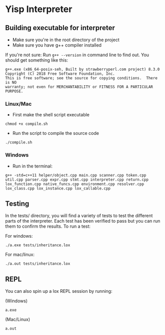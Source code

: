 # Yisp Interpreter

##  Building executable for interpreter

- Make sure you're in the root directory of the project
- Make sure you have g++ compiler installed

If you're not sure:
Run `g++ --version` in command line to find out. You should get something like this:
```
g++.exe (x86_64-posix-seh, Built by strawberryperl.com project) 8.3.0
Copyright (C) 2018 Free Software Foundation, Inc.
This is free software; see the source for copying conditions.  There is NO
warranty; not even for MERCHANTABILITY or FITNESS FOR A PARTICULAR PURPOSE.
```

### Linux/Mac
- First make the shell script executable
```
chmod +x compile.sh
```
- Run the script to compile the source code
```
./compile.sh
```

### Windows
- Run in the terminal:
```
g++ -std=c++11 helper/object.cpp main.cpp scanner.cpp token.cpp util.cpp parser.cpp expr.cpp stmt.cpp interpreter.cpp return.cpp lox_function.cpp native_funcs.cpp environment.cpp resolver.cpp lox_class.cpp lox_instance.cpp lox_callable.cpp

```


## Testing

In the tests/ directory, you will find a variety of tests to test the different parts of the interpreter. Each test has been verified to pass but you can run them to confirm the results. To run a test:

For windows:
```
./a.exe tests/inheritance.lox

```


For mac/linux:
```
./a.out tests/inheritance.lox

```

## REPL

You can also spin up a lox REPL session by running:

(Windows)
```
a.exe
```

(Mac/Linux)
```
a.out
```


